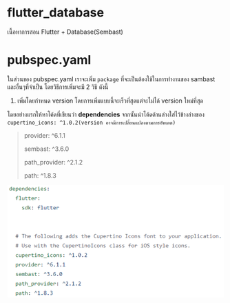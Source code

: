 # flutter_database
เนื้อหาการสอน Flutter + Database(Sembast)

# pubspec.yaml
ในส่วนของ pubspec.yaml เราจะเพิ่ม `package` ที่จะเป็นต้องใช้ในการทำงานของ sambast และอื่นๆที่จำเป็น โดยวิธีการเพิ่มจะมี 2 วิธี ดังนี้

 1. เพิ่มโดยกำหนด version โดยการเพิ่มแบบนี้จะเร็วที่สุดแต่จะไม่ได้ version ใหม่ที่สุด
 
โดยอย่างแรกให้หาโค้ดที่เขียนว่า **dependencies** จากนั้นนำโด้ดด้านล่างใส่ไว้ข้างล่างของ `cupertino_icons: ^1.0.2(version อาจมีการเปลี่ยนแปลงตามการอัพเดต)`
> provider: ^6.1.1
> 
> sembast: ^3.6.0
> 
> path_provider: ^2.1.2
> 
> path: ^1.8.3

![*หากทำสำเร็จจะได้ตาม*](https://github.com/MANON-T/flutter_database/blob/main/image/pubspec.png)
